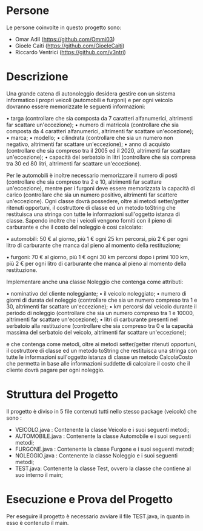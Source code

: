 #  Persone

Le persone coinvolte in questo progetto sono: 
- Omar Adil (https://github.com/Ommi03)
- Gioele Caiti (https://github.com/GioeleCaiti)
- Riccardo Ventrici (https://github.com/v3ntri)

# Descrizione 

Una grande catena di autonoleggio desidera gestire con un sistema informatico i propri veicoli (automobili e furgoni) e per ogni veicolo dovranno essere memorizzate le seguenti informazioni:

• targa (controllare che sia composta da 7 caratteri alfanumerici, altrimenti far scattare un'eccezione);
• numero di matricola (controllare che sia composta da 4 caratteri alfanumerici, altrimenti far scattare un'eccezione);
• marca;
• modello;
• cilindrata (controllare che sia un numero non negativo, altrimenti far scattare un'eccezione);
• anno di acquisto (controllare che sia compreso tra il 2005 ed il 2020, altrimenti far scattare un'eccezione);
• capacità del serbatoio in litri (controllare che sia compresa tra 30 ed 80 litri, altrimenti far scattare un'eccezione).

Per le automobili è inoltre necessario memorizzare il numero di posti (controllare che sia compreso tra 2 e 10, altrimenti far scattare un'eccezione), mentre per i furgoni deve essere memorizzata la capacità di carico (controllare che sia un numero positivo, altrimenti far scattere un'eccezione).
Ogni classe dovrà possedere, oltre ai metodi setter/getter ritenuti opportuni, il costruttore di classe ed un metodo toString che restituisca una stringa con tutte le informazioni sull'oggetto istanza di classe. Sapendo inoltre che i veicoli vengono forniti con il pieno di carburante e che il costo del noleggio è così calcolato:

• automobili: 50 € al giorno, più 1 € ogni 25 km percorsi, più 2 € per ogni litro di carburante che manca dal pieno al momento della
restituzione;

• furgoni: 70 € al giorno, più 1 € ogni 30 km percorsi dopo i primi 100 km, più 2 € per ogni litro di carburante che manca al pieno al momento della restituzione.

Implementare anche una classe Noleggio che contenga come attributi:

• nominativo del cliente noleggiante;
• il veicolo noleggiato;
• numero di giorni di durata del noleggio (controllare che sia un numero compreso tra 1 e 30, altrimenti far scattare un'eccezione);
• km percorsi dal veicolo durante il periodo di noleggio (controllare che sia un numero compreso tra 1 e 10000, altrimenti far scattare un'eccezione);
• litri di carburante presenti nel serbatoio alla restituzione (controllare che sia compreso tra 0 e la capacità massima del serbatoio del veicolo, altrimenti far scattare un'eccezione);

e che contenga come metodi, oltre ai metodi setter/getter ritenuti opportuni, il costruttore di classe ed un metodo toString che restituisca una stringa con tutte le informazioni sull'oggetto istanza di classe un metodo CalcolaCosto che permetta in base alle informazioni suddette di calcolare il costo che il cliente dovrà pagare per ogni noleggio.

# Struttura del Progetto

Il progetto è diviso in 5 file contenuti tutti nello stesso package (veicolo) che sono : 
- VEICOLO.java : Contenente la classe Veicolo e i suoi seguenti metodi;
- AUTOMOBILE.java : Contenente la classe Automobile e i suoi seguenti metodi;
- FURGONE.java : Contenente la classe Furgone e i suoi seguenti metodi;
- NOLEGGIO.java : Contenente la classe Noleggio e i suoi seguenti metodi;
- TEST.java: Contenente la classe Test, ovvero la classe che contiene al suo interno il main;

# Esecuzione e Prova del Progetto 

Per eseguire il progetto è necessario avviare il file TEST.java, in quanto in esso è contenuto il main. 

